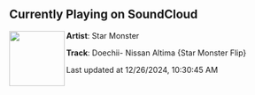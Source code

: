 ## Currently Playing on SoundCloud

[<img align="left" width="100" src="https://i1.sndcdn.com/artworks-dVB5PyR9z24w4mYm-hYMoYQ-t500x500.png">](https://soundcloud.com/starmonsterofficial/doechii-nissan-altima-star-monster-flip)

**Artist**: Star Monster 

**Track**: Doechii- Nissan Altima {Star Monster Flip}

Last updated at 12/26/2024, 10:30:45 AM
